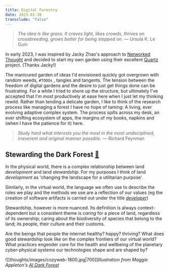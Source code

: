 ```yaml
---
title: Digital Forestry
date: 2023-01-30
transclude: "false"
---
```

>*The idea is like grass. It craves light, likes crowds, thrives on crossbreeding, grows better for being stepped on.* — Ursula K. Le Guin

In early 2023, I was inspired by Jacky Zhao's approach to [Networked Thought](https://jzhao.xyz/posts/networked-thought/) and decided to start my own garden using their excellent [Quartz](https://github.com/jackyzha0/quartz) project. (Thanks Jacky!)

The manicured garden of ideas I'd envisioned quickly got overgrown with random weeds, `#TODOs` , tangles and tangents. The tension between the freedom of digital gardens and the desire to just get things done can be frustrating. For a while I tried to shore up the structure, but ultimately I've accepted that I'm most productively at ease here when I just let my thinking rewild. Rather than tending a delicate garden, I like to think of the research process like managing a forest I have no hope of taming: A living, ever evolving adaptive complex system. The process spills across my desk, an ever shifting ecosystem of apps, the margins of my books, napkins and (when I have the patience for it) here.

>*Study hard what interests you the most in the most undisciplined, irreverent and original manner possible.* — Richard Feynman
## Stewarding the Dark Forest [🌲](https://www.youtube.com/watch?v=Hy1qUMvicCY)
In the physical world, there is a complex relationship between land *development* and land *stewardship*. For my purposes I think of land *development* as 'changing the landscape for a utilitarian purpose'. 

Similarly, in the virtual world, the language we often use to describe the roles we play and the methods we use are a reflection of our values (eg the creation of software artifacts is carried out under the title *[developer](https://www.youtube.com/watch?v=Vhh_GeBPOhs&ab_channel=MrWueb007)*)

Stewardship, however is more nuanced. Its definition is always context-dependent but a consistent theme is *caring* for a piece of land, regardless of its ownership; caring about the biodiversity of species that belong to the land; its people, their culture and their customs.

Are the beings that people the internet healthy? happy? thriving? What does good stewardship look like on the complex frontiers of our virtual world? What practices engender _care_ for the health and wellbeing of the planetary cyber-physical systems our technologies shape and are shaped by?

![[thoughts/images/cozyweb-1800.jpg|700]]*Illustration from Maggie Appleton's [AI Dark Forest](https://maggieappleton.com/ai-dark-forest)*